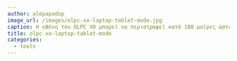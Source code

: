```yaml
---
author: alepapadop
image_url: /images/olpc-xo-laptop-tablet-mode.jpg
caption: Η οθόνη του OLPC XO μπορεί να περιστραφεί κατά 180 μοίρες ώστε ο υπολογιστής να χρησιμοποιηθεί σαν ηλεκτρονικό βιβλίο.
title: olpc-xo-laptop-tablet-mode
categories:
  - tools
---
```

